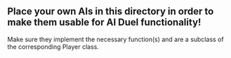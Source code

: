 ## Place your own AIs in this directory in order to make them usable for AI Duel functionality!

Make sure they implement the necessary function(s) and are a subclass of the corresponding Player class.